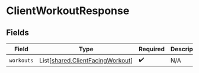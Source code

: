 # ClientWorkoutResponse


## Fields

| Field                                                                          | Type                                                                           | Required                                                                       | Description                                                                    |
| ------------------------------------------------------------------------------ | ------------------------------------------------------------------------------ | ------------------------------------------------------------------------------ | ------------------------------------------------------------------------------ |
| `workouts`                                                                     | List[[shared.ClientFacingWorkout](../../models/shared/clientfacingworkout.md)] | :heavy_check_mark:                                                             | N/A                                                                            |